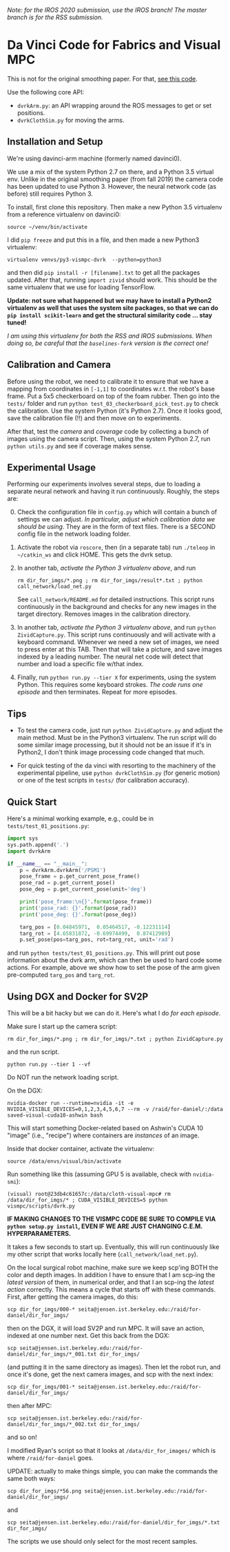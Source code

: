 *Note: for the IROS 2020 submission, use the IROS branch! The master branch is
for the RSS submission.*

# Da Vinci Code for Fabrics and Visual MPC

This is not for the original smoothing paper. For that, [see this code][1].

Use the following core API:

- `dvrkArm.py`: an API wrapping around the ROS messages to get or set positions.
- `dvrkClothSim.py` for moving the arms.


## Installation and Setup

We're using davinci-arm machine (formerly named davinci0).

We use a mix of the system Python 2.7 on there, and a Python 3.5 virtual env.
Unlike in the original smoothing paper (from fall 2019) the camera code has
been updated to use Python 3. However, the neural network code (as before)
still requires Python 3.

To install, first clone this repository. Then make a new Python 3.5 virtualenv
from a reference virtualenv on davinci0:

```
source ~/venv/bin/activate
```

I did `pip freeze` and put this in a file, and then made a new Python3 virtualenv:

```
virtualenv venvs/py3-vismpc-dvrk  --python=python3
```

and then did `pip install -r [filename].txt` to get all the packages updated.
After that, running `import zivid` should work. This should be the same
virtualenv that we use for loading TensorFlow.

**Update: not sure what happened but we may have to install a Python2
virtualenv as well that uses the system site packages, so that we can do `pip
install scikit-learn` and get the structural similarity code ... stay tuned!**

*I am using this virtualenv for both the RSS and IROS submissions. When doing
so, be careful that the `baselines-fork` version is the correct one!*

## Calibration and Camera

Before using the robot, we need to calibrate it to ensure that we have a
mapping from coordinates in `[-1,1]` to coordinates w.r.t. the robot's base
frame. Put a 5x5 checkerboard on top of the foam rubber. Then go into the
`tests/` folder and run `python test_03_checkerboard_pick_test.py` to check the
calibration. Use the system Python (it's Python 2.7). Once it looks good, save
the calibration file (!!) and then move on to experiments.

After that, test the *camera* and *coverage* code by collecting a bunch of
images using the camera script. Then, using the system Python 2.7, run `python
utils.py` and see if coverage makes sense.

## Experimental Usage

Performing our experiments involves several steps, due to loading a separate
neural network and having it run continuously. Roughly, the steps are:

0. Check the configuration file in `config.py` which will contain a bunch of
settings we can adjust. *In particular, adjust which calibration data we should
be using*. They are in the form of text files. There is a SECOND config file in
the network loading folder.

1. Activate the robot via `roscore`, then (in a separate tab) run `./teleop` in
`~/catkin_ws` and click HOME. This gets the dvrk setup.

2. In another tab, *activate the Python 3 virtualenv above*, and run

   ```
   rm dir_for_imgs/*.png ; rm dir_for_imgs/result*.txt ; python call_network/load_net.py
   ```
   See `call_network/README.md` for detailed instructions.  This script runs
   continuously in the background and checks for any new images in the target
   directory. Removes images in the calibration directory.

3. In another tab, *activate the Python 3 virtualenv above*, and run `python
ZividCapture.py`. This script runs continuously and will activate with a
keyboard command. Whenever we need a new set of images, we need to press enter
at this TAB. Then that will take a picture, and save images indexed by a
leading number. The neural net code will detect that number and load a specific
file w/that index.

4. Finally, run `python run.py --tier X` for experiments, using the system
Python. This requires some keyboard strokes. *The code runs one episode* and
then terminates.  Repeat for more episodes.

## Tips

- To test the camera code, just run `python ZividCapture.py` and adjust the
  main method. Must be in the Python3 virtualenv. The run script will do some
  similar image processing, but it should not be an issue if it's in Python2, I
  don't think image processing code changed that much.

- For quick testing of the da vinci with resorting to the machinery of the
  experimental pipeline, use `python dvrkClothSim.py` (for generic motion) or
  one of the test scripts in `tests/` (for calibration accuracy).


## Quick Start

Here's a minimal working example, e.g., could be in `tests/test_01_positions.py`:

```python
import sys
sys.path.append('.')
import dvrkArm

if __name__ == "__main__":
    p = dvrkArm.dvrkArm('/PSM1')
    pose_frame = p.get_current_pose_frame()
    pose_rad = p.get_current_pose()
    pose_deg = p.get_current_pose(unit='deg')

    print('pose_frame:\n{}'.format(pose_frame))
    print('pose_rad: {}'.format(pose_rad))
    print('pose_deg: {}'.format(pose_deg))

    targ_pos = [0.04845971,  0.05464517, -0.12231114]
    targ_rot = [4.65831872, -0.69974499,  0.87412989]
    p.set_pose(pos=targ_pos, rot=targ_rot, unit='rad')
```

and run `python tests/test_01_positions.py`. This will print out pose
information about the dvrk arm, which can then be used to hard code some
actions. For example, above we show how to set the pose of the arm given
pre-computed `targ_pos` and `targ_rot`.



## Using DGX and Docker for SV2P

This will be a bit hacky but we can do it. Here's what I do *for each episode*.

Make sure I start up the camera script:

```
rm dir_for_imgs/*.png ; rm dir_for_imgs/*.txt ; python ZividCapture.py
```

and the run script.

```
python run.py --tier 1 --vf
```

Do NOT run the network loading script.

On the DGX:

```
nvidia-docker run --runtime=nvidia -it -e NVIDIA_VISIBLE_DEVICES=0,1,2,3,4,5,6,7 --rm -v /raid/for-daniel/:/data saved-visual-cuda10-ashwin bash
```

This will start something Docker-related based on Ashwin's CUDA 10 "image"
(i.e., "recipe") where containers are *instances* of an image.

Inside that docker container, activate the virtualenv:

```
source /data/envs/visual/bin/activate
```

Run something like this (assuming GPU 5 is available, check with `nvidia-smi`):

```
(visual) root@23db4c61657c:/data/cloth-visual-mpc# rm /data/dir_for_imgs/* ; CUDA_VISIBLE_DEVICES=5 python vismpc/scripts/dvrk.py
```

**IF MAKING CHANGES TO THE VISMPC CODE BE SURE TO COMPILE VIA `python setup.py
install`, EVEN IF WE ARE JUST CHANGING C.E.M. HYPERPARAMETERS.**

It takes a few seconds to start up. Eventually, this will run continuously like
my other script that works locally here (`call_network/load_net.py`).

On the local surgical robot machine, make sure we keep scp'ing BOTH the color
and depth images. In addition I have to ensure that I am scp-ing the *latest
version* of them, in numerical order, and that I an scp-ing the *latest action*
correctly. This means a cycle that starts off with these commands. First, after
getting the camera images, do this:

```
scp dir_for_imgs/000-* seita@jensen.ist.berkeley.edu:/raid/for-daniel/dir_for_imgs/
```

then on the DGX, it will load SV2P and run MPC. It will save an action, indexed
at one number next. Get this back from the DGX:

```
scp seita@jensen.ist.berkeley.edu:/raid/for-daniel/dir_for_imgs/*_001.txt dir_for_imgs/
```

(and putting it in the same directory as images).  Then let the robot run, and
once it's done, get the next camera images, and scp with the next index:

```
scp dir_for_imgs/001-* seita@jensen.ist.berkeley.edu:/raid/for-daniel/dir_for_imgs/
```

then after MPC:

```
scp seita@jensen.ist.berkeley.edu:/raid/for-daniel/dir_for_imgs/*_002.txt dir_for_imgs/
```

and so on!

I modified Ryan's script so that it looks at `/data/dir_for_images/` which is
where `/raid/for-daniel` goes.

UPDATE: actually to make things simple, you can make the commands the same both ways:


```
scp dir_for_imgs/*56.png seita@jensen.ist.berkeley.edu:/raid/for-daniel/dir_for_imgs/
```

and

```
scp seita@jensen.ist.berkeley.edu:/raid/for-daniel/dir_for_imgs/*.txt dir_for_imgs/
```

The scripts we use should only select for the most recent samples.

[1]:https://github.com/BerkeleyAutomation/dvrk_python

